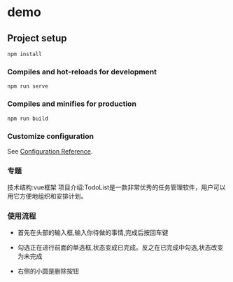 # demo

## Project setup
```
npm install
```

### Compiles and hot-reloads for development
```
npm run serve
```

### Compiles and minifies for production
```
npm run build
```

### Customize configuration
See [Configuration Reference](https://cli.vuejs.org/config/).

### 专题
技术结构:vue框架
项目介绍:TodoList是一款非常优秀的任务管理软件，用户可以用它方便地组织和安排计划。

### 使用流程
* 首先在头部的输入框,输入你待做的事情,完成后按回车键
+ 勾选正在进行前面的单选框,状态变成已完成。反之在已完成中勾选,状态改变为未完成
- 右侧的小圆是删除按钮
